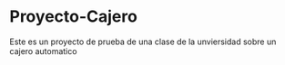 # Proyecto-Cajero
Este es un proyecto de prueba de una clase de la unviersidad  sobre un cajero automatico
